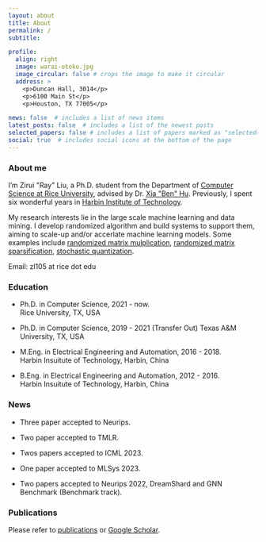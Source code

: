 ```yaml
---
layout: about
title: About
permalink: /
subtitle:

profile:
  align: right
  image: warai-otoko.jpg
  image_circular: false # crops the image to make it circular
  address: >
    <p>Duncan Hall, 3014</p>
    <p>6100 Main St</p>
    <p>Houston, TX 77005</p>

news: false  # includes a list of news items
latest_posts: false  # includes a list of the newest posts
selected_papers: false # includes a list of papers marked as "selected={true}"
social: true  # includes social icons at the bottom of the page
---
```


### About me

I’m Zirui "Ray" Liu, a Ph.D. student from the Department of [Computer Science at Rice University](https://cs.rice.edu/), advised by Dr. [Xia "Ben" Hu](https://cs.rice.edu/~xh37/index.html). Previously, I spent six wonderful years in [Harbin Institute of Technology](http://en.hit.edu.cn/). 

My research interests lie in the large scale machine learning and data mining. I develop randomized algorithm and build systems to support them, aiming to scale-up and/or accerlate machine learning models. Some examples include [randomized matrix mulplication](https://arxiv.org/abs/2305.15265), [randomized matrix sparsification](https://openreview.net/pdf?id=SaVEXFuozg), [stochastic quantization](https://openreview.net/pdf?id=vkaMaq95_rX).

Email: zl105 at rice dot edu

### Education

* Ph.D. in Computer Science, 2021 - now.  
Rice University, TX, USA

* Ph.D. in Computer Science, 2019 - 2021 (Transfer Out)
Texas A&M University, TX, USA

* M.Eng. in Electrical Engineering and Automation, 2016 - 2018.  
Harbin Insuitute of Technology, Harbin, China

* B.Eng. in Electrical Engineering and Automation, 2012 - 2016.  
Harbin Insuitute of Technology, Harbin, China

### News
- Three paper accepted to Neurips.

- Two paper accepted to TMLR.

- Twos papers accepted to ICML 2023.

- One paper accepted to MLSys 2023.

- Two papers accepted to Neurips 2022, DreamShard and GNN Benchmark (Benchmark track).


### Publications

Please refer to [publications](https://scholar.google.com/citations?user=0i1w_egAAAAJ) or [Google Scholar](https://scholar.google.com/citations?user=0i1w_egAAAAJ).